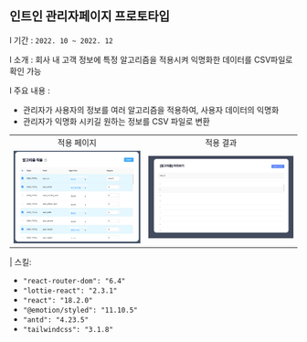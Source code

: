 ## 인트인 관리자페이지 프로토타입

l 기간 : `2022. 10 ~ 2022. 12`

l 소개 : 회사 내 고객 정보에 특정 알고리즘을 적용시켜
익명화한 데이터를 CSV파일로 확인 가능

l 주요 내용 :

- 관리자가 사용자의 정보를 여러 알고리즘을 적용하여, 사용자 데이터의 익명화
- 관리자가 익명화 시키길 원하는 정보를 CSV 파일로 변환
<table>
   <tr>
     <td align="center">적용 페이지</td>
     <td align="center">적용 결과</td>
   </tr>
   <tr>
     <td align="center"><img src="./public/algorithm1.png" /></td>
     <td align="center"><img src="./public/preview2.png" width="500" /></td>
   </tr>

 </table>
| 스킬:

- `"react-router-dom": "6.4"`
- `"lottie-react": "2.3.1"`
- `"react": "18.2.0"`
- `"@emotion/styled": "11.10.5"`
- `"antd": "4.23.5"`
- `"tailwindcss": "3.1.8"`
